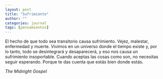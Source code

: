 ```yaml
---
layout: post
title: "Sufrimiento"
author: ""
categories: journal
tags: [pensamientos]
---
```


El hecho de que todo sea transitorio causa sufrimiento. Vejez, malestar, enfermedad y muerte. Vivimos en un universo donde el tiempo existe y, por lo tanto, todo se desintegrará y desaparecerá, y eso nos causa un sufrimiento insoportable. Cuando aceptas las cosas como son, no necesitas seguir esperando. Porque te das cuenta que estás bien donde estás. 

*The Midnight Gospel*
